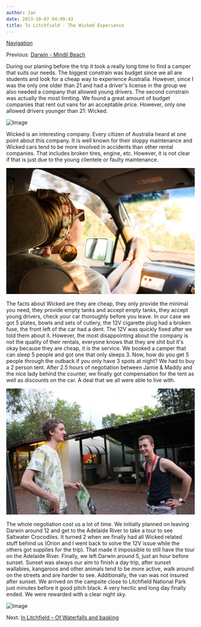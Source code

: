 ```yaml
---
author: Jan
date: 2013-10-07 04:09:43
title: To Litchfield - The Wicked Experience
---
```


[Navigation](/posts/30-der-stuart-highway/)

Previous: [Darwin - Mindil Beach](../day_02)

During our planing before the trip it took a really long time to find a camper
that suits our needs. The biggest constrain was budget since we all are
students and look for a cheap way to experience Australia. However, since I was
the only one older than 21 and had a driver's license in the group we also
needed a company that allowed young drivers. The second constrain was actually
the most limiting. We found a great amount of budget companies that rent out
vans for an acceptable price. However, only one allowed drivers younger than
21: Wicked.

![Image](./images/wicked.jpg)

Wicked is an interesting company. Every citizen of Australia heard at one point
about this company. It is well known for their sloppy maintenance and Wicked
cars tend to be more involved in accidents than other rental companies. That
includes broken tires, engine, etc. However, it is not clear if that is just
due to the young clientele or faulty maintenance.

![Image](./images/mady.jpg)

The facts about Wicked are they are cheap, they only provide the minimal you
need, they provide empty tanks and accept empty tanks, they accept young
drivers, check your car thoroughly before you leave. In our case we got 5
plates, bowls and sets of cutlery, the 12V cigarette plug had a broken fuse,
the front left of the car had a dent. The 12V was quickly fixed after we told
them about it. However, the most disappointing about the company is not the
quality of their rentals, everyone knows that they are shit but it's okay
because they are cheap, it is the service. We booked a camper that can sleep 5
people and got one that only sleeps 3. Now, how do you get 5 people through the
outback if you only have 3 spots at night? We had to buy a 2 person tent. After
2.5 hours of negotiation between Jamie & Maddy and the nice lady behind the
counter, we finally got compensation for the tent as well as discounts on the
car. A deal that we all were able to live with.

![Image](./images/camping.jpg)

The whole negotiation cost us a lot of time. We initially planned on leaving
Darwin around 12 and get to the Adelaide River to take a tour to see Saltwater
Crocodiles. It turned 2 when we finally had all Wicked related stuff behind us
(Orion and I went back to solve the 12V issue while the others got supplies for
the trip). That made it impossible to still have the tour on the Adelaide
River. Finally, we left Darwin around 5, just an hour before sunset. Sunset was
always our aim to finish a day trip, after sunset wallabies, kangaroos and
other animals tend to be more active, walk around on the streets and are harder
to see. Additionally, the van was not insured after sunset. We arrived on the
campsite close to Litchfield National Park just minutes before it good pitch
black. A very hectic and long day finally ended. We were rewarded with a clear
night sky.

![Image](./images/sky.jpg)

Next: [In Litchfield – Of Waterfalls and basking](../day_04)

